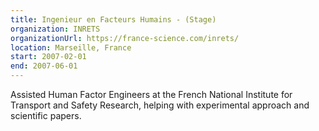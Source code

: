 ```yaml
---
title: Ingenieur en Facteurs Humains - (Stage)
organization: INRETS
organizationUrl: https://france-science.com/inrets/
location: Marseille, France
start: 2007-02-01
end: 2007-06-01
---
```


Assisted Human Factor Engineers at the French National Institute for Transport and Safety Research, helping with experimental approach and scientific papers.

